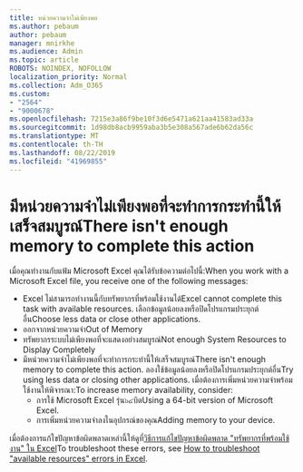 ```yaml
---
title: หน่วยความจำไม่เพียงพอ
ms.author: pebaum
author: pebaum
manager: mnirkhe
ms.audience: Admin
ms.topic: article
ROBOTS: NOINDEX, NOFOLLOW
localization_priority: Normal
ms.collection: Adm_O365
ms.custom:
- "2564"
- "9000678"
ms.openlocfilehash: 7215e3a86f9be10f3d6e5471a621aa41583ad33a
ms.sourcegitcommit: 1d98db8acb9959aba3b5e308a567ade6b62da56c
ms.translationtype: MT
ms.contentlocale: th-TH
ms.lasthandoff: 08/22/2019
ms.locfileid: "41969855"
---
```

# <a name="there-isnt-enough-memory-to-complete-this-action"></a><span data-ttu-id="b0f40-102">มีหน่วยความจำไม่เพียงพอที่จะทำการกระทำนี้ให้เสร็จสมบูรณ์</span><span class="sxs-lookup"><span data-stu-id="b0f40-102">There isn't enough memory to complete this action</span></span>

<span data-ttu-id="b0f40-103">เมื่อคุณทำงานกับแฟ้ม Microsoft Excel คุณได้รับข้อความต่อไปนี้:</span><span class="sxs-lookup"><span data-stu-id="b0f40-103">When you work with a Microsoft Excel file, you receive one of the following messages:</span></span>

- <span data-ttu-id="b0f40-104">Excel ไม่สามารถทำงานนี้กับทรัพยากรที่พร้อมใช้งานได้</span><span class="sxs-lookup"><span data-stu-id="b0f40-104">Excel cannot complete this task with available resources.</span></span> <span data-ttu-id="b0f40-105">เลือกข้อมูลน้อยลงหรือปิดโปรแกรมประยุกต์อื่น</span><span class="sxs-lookup"><span data-stu-id="b0f40-105">Choose less data or close other applications.</span></span>
- <span data-ttu-id="b0f40-106">ออกจากหน่วยความจำ</span><span class="sxs-lookup"><span data-stu-id="b0f40-106">Out of Memory</span></span>
- <span data-ttu-id="b0f40-107">ทรัพยากรระบบไม่เพียงพอที่จะแสดงอย่างสมบูรณ์</span><span class="sxs-lookup"><span data-stu-id="b0f40-107">Not enough System Resources to Display Completely</span></span>
- <span data-ttu-id="b0f40-108">มีหน่วยความจำไม่เพียงพอที่จะทำการกระทำนี้ให้เสร็จสมบูรณ์</span><span class="sxs-lookup"><span data-stu-id="b0f40-108">There isn't enough memory to complete this action.</span></span> <span data-ttu-id="b0f40-109">ลองใช้ข้อมูลน้อยลงหรือปิดโปรแกรมประยุกต์อื่น</span><span class="sxs-lookup"><span data-stu-id="b0f40-109">Try using less data or closing other applications.</span></span> <span data-ttu-id="b0f40-110">เมื่อต้องการเพิ่มหน่วยความจำพร้อมใช้งานให้พิจารณา:</span><span class="sxs-lookup"><span data-stu-id="b0f40-110">To increase memory availability, consider:</span></span> 
    - <span data-ttu-id="b0f40-111">การใช้ Microsoft Excel รุ่น๖๔บิต</span><span class="sxs-lookup"><span data-stu-id="b0f40-111">Using a 64-bit version of Microsoft Excel.</span></span>
    - <span data-ttu-id="b0f40-112">การเพิ่มหน่วยความจำลงในอุปกรณ์ของคุณ</span><span class="sxs-lookup"><span data-stu-id="b0f40-112">Adding memory to your device.</span></span>

<span data-ttu-id="b0f40-113">เมื่อต้องการแก้ไขปัญหาข้อผิดพลาดเหล่านี้ให้ดูที่[วิธีการแก้ไขปัญหาข้อผิดพลาด "ทรัพยากรที่พร้อมใช้งาน" ใน Excel](https://docs.microsoft.com/office/troubleshoot/excel/available-resources-errors)</span><span class="sxs-lookup"><span data-stu-id="b0f40-113">To troubleshoot these errors, see [How to troubleshoot "available resources" errors in Excel](https://docs.microsoft.com/office/troubleshoot/excel/available-resources-errors).</span></span>